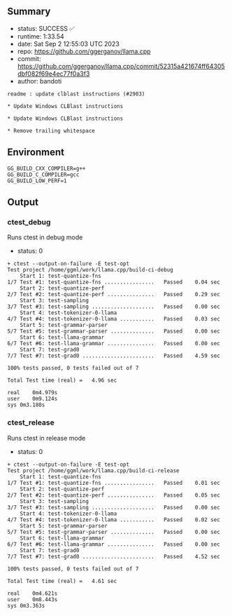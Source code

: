 ## Summary

- status:  SUCCESS ✅
- runtime: 1:33.54
- date:    Sat Sep  2 12:55:03 UTC 2023
- repo:    https://github.com/ggerganov/llama.cpp
- commit:  https://github.com/ggerganov/llama.cpp/commit/52315a421674ff64305dbf082f69e4ec77f0a3f3
- author:  bandoti
```
readme : update clblast instructions (#2903)

* Update Windows CLBlast instructions

* Update Windows CLBlast instructions

* Remove trailing whitespace
```

## Environment

```
GG_BUILD_CXX_COMPILER=g++
GG_BUILD_C_COMPILER=gcc
GG_BUILD_LOW_PERF=1
```

## Output

### ctest_debug

Runs ctest in debug mode
- status: 0
```
+ ctest --output-on-failure -E test-opt
Test project /home/ggml/work/llama.cpp/build-ci-debug
    Start 1: test-quantize-fns
1/7 Test #1: test-quantize-fns ................   Passed    0.04 sec
    Start 2: test-quantize-perf
2/7 Test #2: test-quantize-perf ...............   Passed    0.29 sec
    Start 3: test-sampling
3/7 Test #3: test-sampling ....................   Passed    0.00 sec
    Start 4: test-tokenizer-0-llama
4/7 Test #4: test-tokenizer-0-llama ...........   Passed    0.03 sec
    Start 5: test-grammar-parser
5/7 Test #5: test-grammar-parser ..............   Passed    0.00 sec
    Start 6: test-llama-grammar
6/7 Test #6: test-llama-grammar ...............   Passed    0.00 sec
    Start 7: test-grad0
7/7 Test #7: test-grad0 .......................   Passed    4.59 sec

100% tests passed, 0 tests failed out of 7

Total Test time (real) =   4.96 sec

real	0m4.979s
user	0m9.124s
sys	0m3.180s
```

### ctest_release

Runs ctest in release mode
- status: 0
```
+ ctest --output-on-failure -E test-opt
Test project /home/ggml/work/llama.cpp/build-ci-release
    Start 1: test-quantize-fns
1/7 Test #1: test-quantize-fns ................   Passed    0.01 sec
    Start 2: test-quantize-perf
2/7 Test #2: test-quantize-perf ...............   Passed    0.05 sec
    Start 3: test-sampling
3/7 Test #3: test-sampling ....................   Passed    0.00 sec
    Start 4: test-tokenizer-0-llama
4/7 Test #4: test-tokenizer-0-llama ...........   Passed    0.02 sec
    Start 5: test-grammar-parser
5/7 Test #5: test-grammar-parser ..............   Passed    0.00 sec
    Start 6: test-llama-grammar
6/7 Test #6: test-llama-grammar ...............   Passed    0.00 sec
    Start 7: test-grad0
7/7 Test #7: test-grad0 .......................   Passed    4.52 sec

100% tests passed, 0 tests failed out of 7

Total Test time (real) =   4.61 sec

real	0m4.621s
user	0m8.443s
sys	0m3.363s
```
